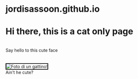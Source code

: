 # jordisassoon.github.io
<html>
 <head>
 <style>
  .city{
  border: 2px solid black;
  }
 </style>
 </head>
<body>
<h1>Hi there, this is a cat only page</h1><br>
<p1>Say hello to this cute face</p1>
 <br><br><br>
<img class="city" src="https://l43.cdn-news30.it/blobs/full/7/4/3/4/7434ef32-01c2-4b68-9131-30d314480ef0.jpg?_636151186751407226" alt="Foto di un gattino!"><br>
<p1>Ain't he cute?</p1>
</body>
</html>
